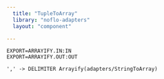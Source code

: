```yaml
---
  title: "TupleToArray"
  library: "noflo-adapters"
  layout: "component"

---
```


    EXPORT=ARRAYIFY.IN:IN
    EXPORT=ARRAYIFY.OUT:OUT
    
    ',' -> DELIMITER Arrayify(adapters/StringToArray)
    
